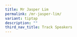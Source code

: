 ```yaml
---
title: Mr Jasper Lim
permalink: /mr-jasper-lim/
variant: tiptap
description: ""
third_nav_title: Track Speakers
---
```

